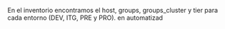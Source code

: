 En el inventorio encontramos el host, groups, groups_cluster y tier para cada entorno (DEV, ITG, PRE y PRO).
en automatizad
